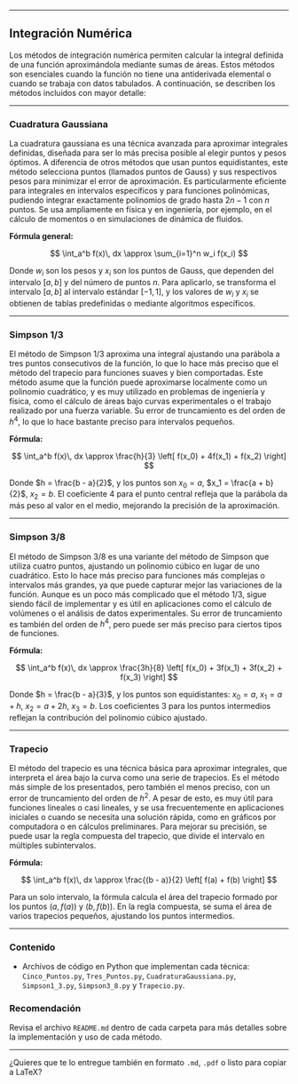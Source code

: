 

---

## Integración Numérica

Los métodos de integración numérica permiten calcular la integral definida de una función aproximándola mediante sumas de áreas. Estos métodos son esenciales cuando la función no tiene una antiderivada elemental o cuando se trabaja con datos tabulados. A continuación, se describen los métodos incluidos con mayor detalle:

---

### **Cuadratura Gaussiana**

La cuadratura gaussiana es una técnica avanzada para aproximar integrales definidas, diseñada para ser lo más precisa posible al elegir puntos y pesos óptimos. A diferencia de otros métodos que usan puntos equidistantes, este método selecciona puntos (llamados puntos de Gauss) y sus respectivos pesos para minimizar el error de aproximación. Es particularmente eficiente para integrales en intervalos específicos y para funciones polinómicas, pudiendo integrar exactamente polinomios de grado hasta $2n - 1$ con $n$ puntos. Se usa ampliamente en física y en ingeniería, por ejemplo, en el cálculo de momentos o en simulaciones de dinámica de fluidos.

**Fórmula general:**

$$
\int_a^b f(x)\, dx \approx \sum_{i=1}^n w_i f(x_i)
$$

Donde $w_i$ son los pesos y $x_i$ son los puntos de Gauss, que dependen del intervalo $[a, b]$ y del número de puntos $n$. Para aplicarlo, se transforma el intervalo $[a, b]$ al intervalo estándar $[-1, 1]$, y los valores de $w_i$ y $x_i$ se obtienen de tablas predefinidas o mediante algoritmos específicos.

---

### **Simpson 1/3**

El método de Simpson 1/3 aproxima una integral ajustando una parábola a tres puntos consecutivos de la función, lo que lo hace más preciso que el método del trapecio para funciones suaves y bien comportadas. Este método asume que la función puede aproximarse localmente como un polinomio cuadrático, y es muy utilizado en problemas de ingeniería y física, como el cálculo de áreas bajo curvas experimentales o el trabajo realizado por una fuerza variable. Su error de truncamiento es del orden de $h^4$, lo que lo hace bastante preciso para intervalos pequeños.

**Fórmula:**

$$
\int_a^b f(x)\, dx \approx \frac{h}{3} \left[ f(x_0) + 4f(x_1) + f(x_2) \right]
$$

Donde $h = \frac{b - a}{2}$, y los puntos son $x_0 = a$, $x_1 = \frac{a + b}{2}$, $x_2 = b$. El coeficiente 4 para el punto central refleja que la parábola da más peso al valor en el medio, mejorando la precisión de la aproximación.

---

### **Simpson 3/8**

El método de Simpson 3/8 es una variante del método de Simpson que utiliza cuatro puntos, ajustando un polinomio cúbico en lugar de uno cuadrático. Esto lo hace más preciso para funciones más complejas o intervalos más grandes, ya que puede capturar mejor las variaciones de la función. Aunque es un poco más complicado que el método 1/3, sigue siendo fácil de implementar y es útil en aplicaciones como el cálculo de volúmenes o el análisis de datos experimentales. Su error de truncamiento es también del orden de $h^4$, pero puede ser más preciso para ciertos tipos de funciones.

**Fórmula:**

$$
\int_a^b f(x)\, dx \approx \frac{3h}{8} \left[ f(x_0) + 3f(x_1) + 3f(x_2) + f(x_3) \right]
$$

Donde $h = \frac{b - a}{3}$, y los puntos son equidistantes: $x_0 = a$, $x_1 = a + h$, $x_2 = a + 2h$, $x_3 = b$. Los coeficientes 3 para los puntos intermedios reflejan la contribución del polinomio cúbico ajustado.

---

### **Trapecio**

El método del trapecio es una técnica básica para aproximar integrales, que interpreta el área bajo la curva como una serie de trapecios. Es el método más simple de los presentados, pero también el menos preciso, con un error de truncamiento del orden de $h^2$. A pesar de esto, es muy útil para funciones lineales o casi lineales, y se usa frecuentemente en aplicaciones iniciales o cuando se necesita una solución rápida, como en gráficos por computadora o en cálculos preliminares. Para mejorar su precisión, se puede usar la regla compuesta del trapecio, que divide el intervalo en múltiples subintervalos.

**Fórmula:**

$$
\int_a^b f(x)\, dx \approx \frac{(b - a)}{2} \left[ f(a) + f(b) \right]
$$

Para un solo intervalo, la fórmula calcula el área del trapecio formado por los puntos $(a, f(a))$ y $(b, f(b))$. En la regla compuesta, se suma el área de varios trapecios pequeños, ajustando los puntos intermedios.

---

### Contenido

* Archivos de código en Python que implementan cada técnica:
  `Cinco_Puntos.py`, `Tres_Puntos.py`, `CuadraturaGaussiana.py`, `Simpson1_3.py`, `Simpson3_8.py` y `Trapecio.py`.

### Recomendación

Revisa el archivo `README.md` dentro de cada carpeta para más detalles sobre la implementación y uso de cada método.

---

¿Quieres que te lo entregue también en formato `.md`, `.pdf` o listo para copiar a LaTeX?

